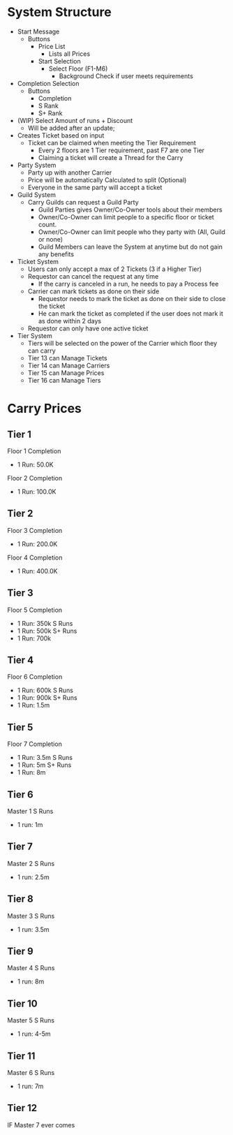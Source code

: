# System Structure

- Start Message
  - Buttons
    - Price List
      - Lists all Prices
    - Start Selection
      - Select Floor (F1-M6)
        - Background Check if user meets requirements
- Completion Selection
  - Buttons
    - Completion
    - S Rank
    - S+ Rank
- (WIP) Select Amount of runs + Discount
  - Will be added after an update;
- Creates Ticket based on input
  - Ticket can be claimed when meeting the Tier Requirement
    - Every 2 floors are 1 Tier requirement, past F7 are one Tier
    - Claiming a ticket will create a Thread for the Carry
- Party System
  - Party up with another Carrier
  - Price will be automatically Calculated to split (Optional)
  - Everyone in the same party will accept a ticket
- Guild System
  - Carry Guilds can request a Guild Party
    - Guild Parties gives Owner/Co-Owner tools about their members
    - Owner/Co-Owner can limit people to a specific floor or ticket count.
    - Owner/Co-Owner can limit people who they party with (All, Guild or none)
    - Guild Members can leave the System at anytime but do not gain any benefits
- Ticket System
  - Users can only accept a max of 2 Tickets (3 if a Higher Tier)
  - Requestor can cancel the request at any time
    - If the carry is canceled in a run, he needs to pay a Process fee
  - Carrier can mark tickets as done on their side
    - Requestor needs to mark the ticket as done on their side to close the ticket
    - He can mark the ticket as completed if the user does not mark it as done within 2 days
  - Requestor can only have one active ticket
- Tier System
  - Tiers will be selected on the power of the Carrier which floor they can carry
  - Tier 13 can Manage Tickets
  - Tier 14 can Manage Carriers
  - Tier 15 can Manage Prices
  - Tier 16 can Manage Tiers
# Carry Prices

## Tier 1
Floor 1
Completion
- 1 Run: 50.0K

Floor 2
Completion
- 1 Run: 100.0K

## Tier 2
Floor 3
Completion
- 1 Run: 200.0K

Floor 4
Completion
- 1 Run: 400.0K

## Tier 3
Floor 5
Completion
- 1 Run: 350k
S Runs
- 1 Run: 500k
S+ Runs
- 1 Run: 700k

## Tier 4
Floor 6
Completion
- 1 Run: 600k
S Runs
- 1 Run: 900k
S+ Runs
- 1 Run: 1.5m

## Tier 5
Floor 7
Completion
- 1 Run: 3.5m
S Runs
- 1 Run: 5m
S+ Runs
- 1 Run: 8m

## Tier 6
Master 1
S Runs
- 1 run: 1m

## Tier 7
Master 2
S Runs
- 1 run: 2.5m

## Tier 8
Master 3
S Runs
- 1 run: 3.5m

## Tier 9
Master 4
S Runs
- 1 run: 8m

## Tier 10
Master 5
S Runs
- 1 run: 4-5m

## Tier 11
Master 6
S Runs
- 1 run: 7m

## Tier 12
IF Master 7 ever comes
